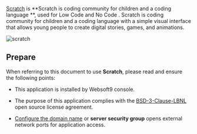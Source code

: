 [Scratch](https://scratch.mit.edu/) is **Scratch is  coding community for children and a coding language **, used for Low Code and No Code . Scratch is  coding community for children and a coding language with a simple visual interface that allows young people to create digital stories, games, and animations.


![scratch](https://libs.websoft9.com/Websoft9/DocsPicture/en/scratch/scratch-gui-websoft9.png)


## Prepare

When referring to this document to use **Scratch**, please read and ensure the following points:

- This application is installed by Websoft9 console.

- The purpose of this application complies with the [BSD-3-Clause-LBNL](https://opensource.org/BSD-3-Clause-LBNL) open source license agreement.

- [Configure the domain name](./domain-set) or **server security group** opens external network ports for application access.
